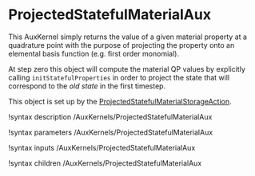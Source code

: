 # ProjectedStatefulMaterialAux

This AuxKernel simply returns the value of a given material property at a quadrature point with the purpose of projecting the property onto an elemental basis function (e.g. first order monomial).

At step zero this object will compute the material QP values by explicitly calling `initStatefulProperties` in order to project the state that will correspond to the *old state* in the first timestep.

This object is set up by the [ProjectedStatefulMaterialStorageAction](ProjectedStatefulMaterialStorageAction.md).

!syntax description /AuxKernels/ProjectedStatefulMaterialAux

!syntax parameters /AuxKernels/ProjectedStatefulMaterialAux

!syntax inputs /AuxKernels/ProjectedStatefulMaterialAux

!syntax children /AuxKernels/ProjectedStatefulMaterialAux
